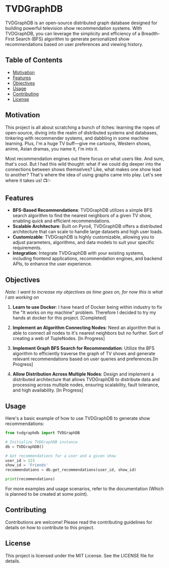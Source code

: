 # TVDGraphDB

TVDGraphDB is an open-source distributed graph database designed for building powerful television show recommendation systems. With TVDGraphDB, you can leverage the simplicity and efficiency of a Breadth-First Search (BFS) algorithm to generate personalized show recommendations based on user preferences and viewing history.

## Table of Contents

- [Motivation](#motivation)
- [Features](#features)
- [Objectives](#objectives)
- [Usage](#usage)
- [Contributing](#contributing)
- [License](#license)

## Motivation
This project is all about scratching a bunch of itches: learning the ropes of open-source, diving into the realm of distributed systems and databases, tinkering with recommender systems, and dabbling in some machine learning. Plus, I'm a huge TV buff—give me cartoons, Western shows, anime, Asian dramas, you name it, I'm into it.

Most recommendation engines out there focus on what users like. And sure, that's cool. But I had this wild thought: what if we could dig deeper into the connections between shows themselves? Like, what makes one show lead to another? That's where the idea of using graphs came into play. Let's see where it takes us! 📺✨

## Features

- **BFS-Based Recommendations**: TVDGraphDB utilizes a simple BFS search algorithm to find the nearest neighbors of a given TV show, enabling quick and efficient recommendations.
- **Scalable Architecture**: Built on Pyro4, TVDGraphDB offers a distributed architecture that can scale to handle large datasets and high user loads.
- **Customizable**: TVDGraphDB is highly customizable, allowing you to adjust parameters, algorithms, and data models to suit your specific requirements.
- **Integration**: Integrate TVDGraphDB with your existing systems, including frontend applications, recommendation engines, and backend APIs, to enhance the user experience.

## Objectives 

_Note: I want to increase my objectives as time goes on, for now this is what I am working on_

1. **Learn to use Docker**: I have heard of Docker being within industry to fix the "It works on my machine" problem. Therefore I decided to try my hands at docker for this project. [Completed]

2. **Implement an Algorithm Connecting Nodes**: Need an algorithm that is able to connect all nodes to it's nearest neighbors but no further. Sort of creating a web of TupleNodes. [In Progress]

3. **Implement Graph BFS Search for Recommendation**: Utilize the BFS algorithm to efficiently traverse the graph of TV shows and generate relevant recommendations based on user queries and preferences.[In Progress]
   
4. **Allow Distribution Across Multiple Nodes**: Design and implement a distributed architecture that allows TVDGraphDB to distribute data and processing across multiple nodes, ensuring scalability, fault tolerance, and high availability. [In Progress]

## Usage

Here's a basic example of how to use TVDGraphDB to generate show recommendations:

```python
from tvdgraphdb import TVDGraphDB

# Initialize TVDGraphDB instance
db = TVDGraphDB()

# Get recommendations for a user and a given show
user_id = 123
show_id = 'Friends'
recommendations = db.get_recommendations(user_id, show_id)

print(recommendations)
```

For more examples and usage scenarios, refer to the documentation (Which is planned to be created at some point).

## Contributing
Contributions are welcome! Please read the contributing guidelines for details on how to contribute to this project.

## License
This project is licensed under the MIT License. See the LICENSE file for details.
